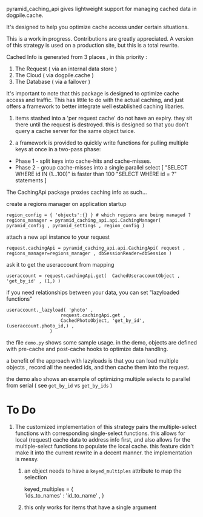 pyramid_caching_api gives lightweight support for managing cached data in dogpile.cache.

It's designed to help you optimize cache access under certain situations.

This is a work in progress.  Contributions are greatly appreciated.  A version of this strategy is used on a production site, but this is a total rewrite.

Cached Info is generated from 3 places , in this priority :

1. The Request ( via an internal data store )
2. The Cloud ( via dogpile.cache )
3. The Database ( via a failover )

It's important to note that this package is designed to optimize cache access and traffic.  This has little to do with the actual caching, and just offers a framework to better integrate well established caching libaries.

1. items stashed into a 'per request cache' do not have an expiry.  they sit there until the request is destroyed.  this is designed so that you don't query a cache server for the same object twice.

2. a framework is provided to quickly write functions for pulling multiple keys at once in a two-pass phase:

 * Phase 1 - split keys into cache-hits and cache-misses.
 * Phase 2 - group cache-misses into a single parallel select [ "SELECT WHERE id IN (1...100)" is faster than 100 "SELECT WHERE id = ?" statements ]



The CachingApi package proxies caching info as such...

create a regions manager on application startup

	region_config = { 'objects':{} } # which regions are being managed ?
    regions_manager = pyramid_caching_api.api.CachingManager( pyramid_config , pyramid_settings , region_config )

attach a new api instance to your request

	request.cachingApi = pyramid_caching_api.api.CachingApi( request , regions_manager=regions_manager , dbSessionReader=dbSession )

ask it to get the useraccount from mapping

	useraccount = request.cachingApi.get(  CachedUseraccountObject , 'get_by_id' , (1,) )

if you need relationships between your data, you can set "lazyloaded functions"

	useraccount._lazyload( 'photo' ,
						request.cachingApi.get ,
						CachedPhotoObject, 'get_by_id', (useraccount.photo_id,) ,
					)

the file `demo.py` shows some sample usage.  in the demo, objects are defined with pre-cache and post-cache hooks to optimize data handling.

a benefit of the approach with lazyloads is that you can load multiple objects , record all the needed ids, and then cache them into the request.

the demo also shows an example of optimizing multiple selects to parallel from serial ( see `get_by_id` vs `get_by_ids` )



# To Do

1. The customized implementation of this strategy pairs the multiple-select functions with corresponding single-select functions.   this allows for local (request) cache data to address info first, and also allows for the multiple-select functions to populate the local cache.  this feature didn't make it into the current rewrite in a decent manner. the implementation is messy.

	1. an object needs to have a `keyed_multiples` attribute to map the selection

		keyed_multiples = {\
			'ids_to_names' : 'id_to_name' ,
		}

	2. this only works for items that have a single argument




